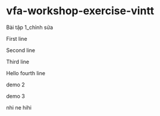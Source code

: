 # vfa-workshop-exercise-vintt
Bài tập 1_chỉnh sửa

First line

Second line

Third line

Hello fourth line 

demo 2

demo 3

nhi ne hihi